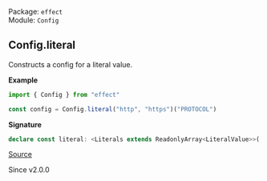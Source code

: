 Package: `effect`<br />
Module: `Config`<br />

## Config.literal

Constructs a config for a literal value.

**Example**

```ts
import { Config } from "effect"

const config = Config.literal("http", "https")("PROTOCOL")
```

**Signature**

```ts
declare const literal: <Literals extends ReadonlyArray<LiteralValue>>(...literals: Literals) => (name?: string) => Config<Literals[number]>
```

[Source](https://github.com/Effect-TS/effect/tree/main/packages/effect/src/Config.ts#L192)

Since v2.0.0